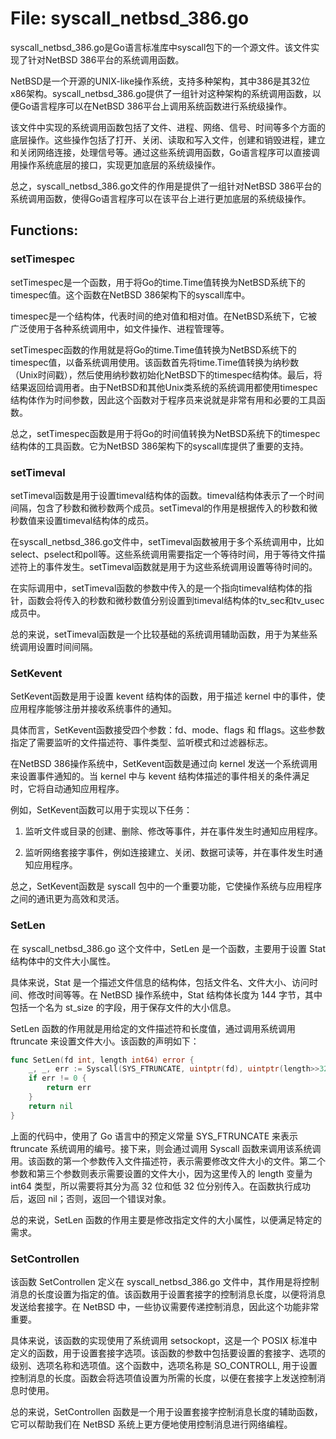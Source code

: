 # File: syscall_netbsd_386.go

syscall_netbsd_386.go是Go语言标准库中syscall包下的一个源文件。该文件实现了针对NetBSD 386平台的系统调用函数。

NetBSD是一个开源的UNIX-like操作系统，支持多种架构，其中386是其32位x86架构。syscall_netbsd_386.go提供了一组针对这种架构的系统调用函数，以便Go语言程序可以在NetBSD 386平台上调用系统函数进行系统级操作。

该文件中实现的系统调用函数包括了文件、进程、网络、信号、时间等多个方面的底层操作。这些操作包括了打开、关闭、读取和写入文件，创建和销毁进程，建立和关闭网络连接，处理信号等。通过这些系统调用函数，Go语言程序可以直接调用操作系统底层的接口，实现更加底层的系统级操作。

总之，syscall_netbsd_386.go文件的作用是提供了一组针对NetBSD 386平台的系统调用函数，使得Go语言程序可以在该平台上进行更加底层的系统级操作。

## Functions:

### setTimespec

setTimespec是一个函数，用于将Go的time.Time值转换为NetBSD系统下的timespec值。这个函数在NetBSD 386架构下的syscall库中。

timespec是一个结构体，代表时间的绝对值和相对值。在NetBSD系统下，它被广泛使用于各种系统调用中，如文件操作、进程管理等。

setTimespec函数的作用就是将Go的time.Time值转换为NetBSD系统下的timespec值，以备系统调用使用。该函数首先将time.Time值转换为纳秒数（Unix时间戳），然后使用纳秒数初始化NetBSD下的timespec结构体。最后，将结果返回给调用者。由于NetBSD和其他Unix类系统的系统调用都使用timespec结构体作为时间参数，因此这个函数对于程序员来说就是非常有用和必要的工具函数。

总之，setTimespec函数是用于将Go的时间值转换为NetBSD系统下的timespec结构体的工具函数。它为NetBSD 386架构下的syscall库提供了重要的支持。



### setTimeval

setTimeval函数是用于设置timeval结构体的函数。timeval结构体表示了一个时间间隔，包含了秒数和微秒数两个成员。setTimeval的作用是根据传入的秒数和微秒数值来设置timeval结构体的成员。

在syscall_netbsd_386.go文件中，setTimeval函数被用于多个系统调用中，比如select、pselect和poll等。这些系统调用需要指定一个等待时间，用于等待文件描述符上的事件发生。setTimeval函数就是用于为这些系统调用设置等待时间的。

在实际调用中，setTimeval函数的参数中传入的是一个指向timeval结构体的指针，函数会将传入的秒数和微秒数值分别设置到timeval结构体的tv_sec和tv_usec成员中。

总的来说，setTimeval函数是一个比较基础的系统调用辅助函数，用于为某些系统调用设置时间间隔。



### SetKevent

SetKevent函数是用于设置 kevent 结构体的函数，用于描述 kernel 中的事件，使应用程序能够注册并接收系统事件的通知。

具体而言，SetKevent函数接受四个参数：fd、mode、flags 和 fflags。这些参数指定了需要监听的文件描述符、事件类型、监听模式和过滤器标志。

在NetBSD 386操作系统中，SetKevent函数是通过向 kernel 发送一个系统调用来设置事件通知的。当 kernel 中与 kevent 结构体描述的事件相关的条件满足时，它将自动通知应用程序。

例如，SetKevent函数可以用于实现以下任务：

1. 监听文件或目录的创建、删除、修改等事件，并在事件发生时通知应用程序。

2. 监听网络套接字事件，例如连接建立、关闭、数据可读等，并在事件发生时通知应用程序。

总之，SetKevent函数是 syscall 包中的一个重要功能，它使操作系统与应用程序之间的通讯更为高效和灵活。



### SetLen

在 syscall_netbsd_386.go 这个文件中，SetLen 是一个函数，主要用于设置 Stat 结构体中的文件大小属性。

具体来说，Stat 是一个描述文件信息的结构体，包括文件名、文件大小、访问时间、修改时间等等。在 NetBSD 操作系统中，Stat 结构体长度为 144 字节，其中包括一个名为 st_size 的字段，用于保存文件的大小信息。

SetLen 函数的作用就是用给定的文件描述符和长度值，通过调用系统调用 ftruncate 来设置文件大小。该函数的声明如下：

```go
func SetLen(fd int, length int64) error {
    _, _, err := Syscall(SYS_FTRUNCATE, uintptr(fd), uintptr(length>>32), uintptr(length&0xFFFFFFFF))
    if err != 0 {
        return err
    }
    return nil
}
```

上面的代码中，使用了 Go 语言中的预定义常量 SYS_FTRUNCATE 来表示 ftruncate 系统调用的编号。接下来，则会通过调用 Syscall 函数来调用该系统调用。该函数的第一个参数传入文件描述符，表示需要修改文件大小的文件。第二个参数和第三个参数则表示需要设置的文件大小，因为这里传入的 length 变量为 int64 类型，所以需要将其分为高 32 位和低 32 位分别传入。在函数执行成功后，返回 nil；否则，返回一个错误对象。

总的来说，SetLen 函数的作用主要是修改指定文件的大小属性，以便满足特定的需求。



### SetControllen

该函数 SetControllen 定义在 syscall_netbsd_386.go 文件中，其作用是将控制消息的长度设置为指定的值。该函数用于设置套接字的控制消息长度，以便将消息发送给套接字。在 NetBSD 中，一些协议需要传递控制消息，因此这个功能非常重要。

具体来说，该函数的实现使用了系统调用 setsockopt，这是一个 POSIX 标准中定义的函数，用于设置套接字选项。该函数的参数中包括要设置的套接字、选项的级别、选项名称和选项值。这个函数中，选项名称是 SO_CONTROLL, 用于设置控制消息的长度。函数会将选项值设置为所需的长度，以便在套接字上发送控制消息时使用。

总的来说，SetControllen 函数是一个用于设置套接字控制消息长度的辅助函数，它可以帮助我们在 NetBSD 系统上更方便地使用控制消息进行网络编程。



